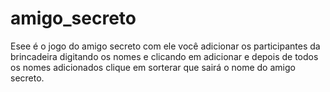 # amigo_secreto
Esee é o jogo do amigo secreto com ele você adicionar os participantes da brincadeira digitando os nomes e clicando em adicionar e depois de todos os nomes adicionados clique em sorterar que sairá o nome do amigo secreto.
